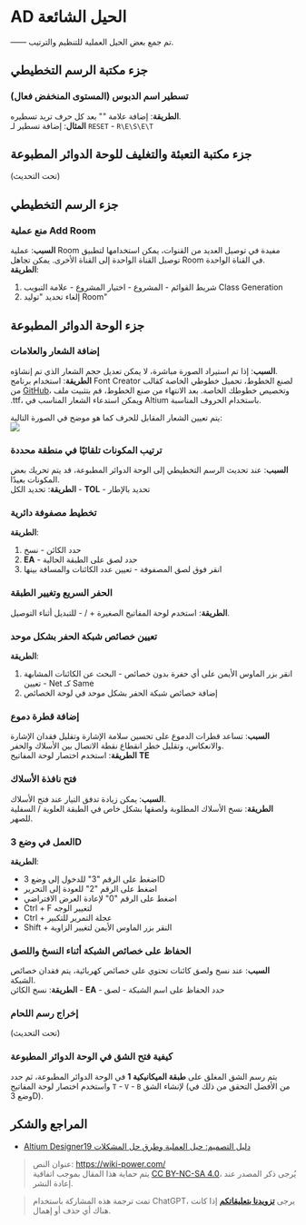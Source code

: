 # AD الحيل الشائعة

—— تم جمع بعض الحيل العملية للتنظيم والترتيب.

## جزء مكتبة الرسم التخطيطي

### تسطير اسم الدبوس (المستوى المنخفض فعال)

**الطريقة**: إضافة علامة "\" بعد كل حرف تريد تسطيره.  
**المثال**: إضافة تسطير لـ `RESET` - `R\E\S\E\T`

## جزء مكتبة التعبئة والتغليف للوحة الدوائر المطبوعة

(تحت التحديث)

## جزء الرسم التخطيطي

### منع عملية Add Room

**السبب**: عملية Room مفيدة في توصيل العديد من القنوات، يمكن استخدامها لتطبيق توصيل القناة الواحدة إلى القناة الأخرى. يمكن تجاهل Room في القناة الواحدة.  
**الطريقة**:

1. شريط القوائم - المشروع - اختيار المشروع - علامة التبويب Class Generation
2. إلغاء تحديد "توليد Room"

## جزء الوحة الدوائر المطبوعة

### إضافة الشعار والعلامات

**السبب**: إذا تم استيراد الصورة مباشرة، لا يمكن تعديل حجم الشعار الذي تم إنشاؤه.  
**الطريقة**: استخدام برنامج Font Creator لصنع الخطوط، تحميل خطوطي الخاصة كقالب من [GitHub](https://github.com/linyuxuanlin/Modularity_of_Functional_Circuit/tree/master/%E4%B8%93%E7%94%A8%E5%AD%97%E4%BD%93)، وتخصيص خطوطك الخاصة. بعد الانتهاء من صنع الخطوط، قم بتثبيت ملف .ttf، ويمكن استدعاء الشعار المناسب في Altium باستخدام الحروف المناسبة.

يتم تعيين الشعار المقابل للحرف كما هو موضح في الصورة التالية:  
![](https://f004.backblazeb2.com/file/wiki-media/img/20200207200606.png)

### ترتيب المكونات تلقائيًا في منطقة محددة

**السبب**: عند تحديث الرسم التخطيطي إلى الوحة الدوائر المطبوعة، قد يتم تحريك بعض المكونات بعيدًا.  
**الطريقة**: تحديد الكل - **TOL** - تحديد بالإطار

### تخطيط مصفوفة دائرية

**الطريقة**:

1. حدد الكائن - نسخ
2. **EA** - حدد لصق على الطبقة الحالية
3. انقر فوق لصق المصفوفة - تعيين عدد الكائنات والمسافة بينها

### الحفر السريع وتغيير الطبقة

**الطريقة**: استخدم لوحة المفاتيح الصغيرة + / - للتبديل أثناء التوصيل.

### تعيين خصائص شبكة الحفر بشكل موحد

**الطريقة**:

1. انقر بزر الماوس الأيمن على أي حفرة بدون خصائص - البحث عن الكائنات المشابهة - تعيين Net كـ Same
2. إضافة خصائص شبكة الحفر بشكل موحد في لوحة الخصائص

### إضافة قطرة دموع

**السبب**: تساعد قطرات الدموع على تحسين سلامة الإشارة وتقليل فقدان الإشارة والانعكاس، وتقليل خطر انقطاع نقطة الاتصال بين الأسلاك والحفر.  
**الطريقة**: استخدم اختصار لوحة المفاتيح **TE**

### فتح نافذة الأسلاك

**السبب**: يمكن زيادة تدفق التيار عند فتح الأسلاك.  
**الطريقة**: نسخ الأسلاك المطلوبة ولصقها بشكل خاص في الطبقة العلوية / السفلية للصهر.

### العمل في وضع 3D

**الطريقة**:

- اضغط على الرقم "3" للدخول إلى وضع 3D
- اضغط على الرقم "2" للعودة إلى التحرير
- اضغط على الرقم "0" لإعادة العرض الافتراضي
- Ctrl + F لتغيير الوجه
- Ctrl + عجلة التمرير للتكبير
- Shift + النقر بزر الماوس الأيمن لتغيير الزاوية

### الحفاظ على خصائص الشبكة أثناء النسخ واللصق

**السبب**: عند نسخ ولصق كائنات تحتوي على خصائص كهربائية، يتم فقدان خصائص الشبكة.  
**الطريقة**: نسخ الكائن - **EA** - حدد الحفاظ على اسم الشبكة - لصق

### إخراج رسم اللحام

(تحت التحديث)

### كيفية فتح الشق في الوحة الدوائر المطبوعة

يتم رسم الشق المغلق على **طبقة الميكانيكية 1** في الوحة الدوائر المطبوعة، ثم حدد واستخدم اختصار لوحة المفاتيح `T` - `V` - `B` لإنشاء الشق (من الأفضل التحقق من ذلك في وضع 3D).

## المراجع والشكر

- [Altium Designer19 دليل التصميم: حيل العملية وطرق حل المشكلات](https://item.jd.com/12756518.html)

> عنوان النص: <https://wiki-power.com/>  
> يتم حماية هذا المقال بموجب اتفاقية [CC BY-NC-SA 4.0](https://creativecommons.org/licenses/by/4.0/deed.zh)، يُرجى ذكر المصدر عند إعادة النشر.

> تمت ترجمة هذه المشاركة باستخدام ChatGPT، يرجى [**تزويدنا بتعليقاتكم**](https://github.com/linyuxuanlin/Wiki_MkDocs/issues/new) إذا كانت هناك أي حذف أو إهمال.